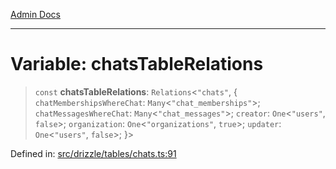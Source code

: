 [Admin Docs](/)

***

# Variable: chatsTableRelations

> `const` **chatsTableRelations**: `Relations`\<`"chats"`, \{ `chatMembershipsWhereChat`: `Many`\<`"chat_memberships"`\>; `chatMessagesWhereChat`: `Many`\<`"chat_messages"`\>; `creator`: `One`\<`"users"`, `false`\>; `organization`: `One`\<`"organizations"`, `true`\>; `updater`: `One`\<`"users"`, `false`\>; \}\>

Defined in: [src/drizzle/tables/chats.ts:91](https://github.com/Suyash878/talawa-api/blob/dd80c416ddd46afdb07c628dc824194bc09930cc/src/drizzle/tables/chats.ts#L91)
